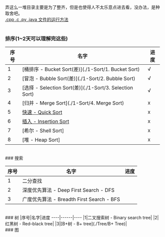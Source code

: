弄这么一堆目录主要是为了整齐，但是也使得人不太乐意点进去看，没办法，是种取舍吧。  
[.cpp .c .py .java 文件的运行方法](Run.MD)  
<br>
### 排序(1~2天可以理解完这些)
|序号|名字|进度
----|------|----
|1|[桶排序 - Bucket Sort(差)](./1-Sort/1. Bucket Sort)| √ 
|2|[冒泡 - Bubble Sort(差)](./1-Sort/2. Bubble Sort)| √ 
|3|[选择 - Selection Sort(差)](./1-Sort/3. Selection Sort)|√ 
|4|[归并 - Merge Sort](./1-Sort/4. Merge Sort) | x 
|5|[快速 - Quick Sort](./1-Sort/5.InsertSort)|  x 
|6|[插入 - Insertion Sort](./1-Sort/6.InsertSort)| x
|7|[希尔 - Shell Sort]|  x
|8|[堆 - Heap Sort]|  x



<br>
### 搜索

|序号|名字|进度
----|------|----
|1|二分查找| 
|2|深度优先算法 - Deep First Search - DFS| 
|3|广度优先算法 - Breadth First Search - BFS| 



<br>
### 树  
|序号|名字|进度
----|------|----
|1|二叉搜索树 - Binary search tree| 
|2|红黑树 - Red–black tree| 
|3|[B+树 - B+ tree](./Tree/B+ Tree)| 


<br>
### 图

<br/>
<br/>































